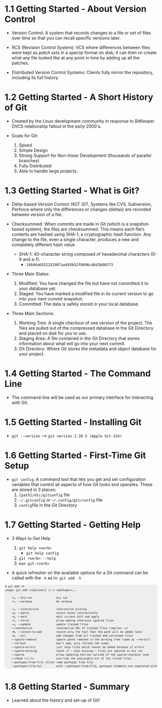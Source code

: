 
# 1.1 Getting Started - About Version Control

- Version Control: A system that records changes to a file or set of files over time so that you can recall specific versions later. 

- RCS (Revision Control System): VCS where differences between files were kept as *patch sets* in a special format on disk; it can then re-create what any file looked like at any point in time by adding up all the patches. 

- Distributed Version Control Systems: Clients fully mirror the repository, including its full history. 

# 1.2 Getting Started - A Short History of Git

- Created by the Linux development community in response to BitKeeper DVCS relationship fallout in the early 2000's.

- Goals for Git:
    1. Speed
    2. Simple Design
    3. Strong Support for Non-linear Development (thousands of parallel branches)
    4. Fully Distributed
    5. Able to handle large projects. 

# 1.3 Getting Started - What is Git?

- Delta-based Version Control: NOT GIT, Systems like CVS, Subversion, Perforce where only the differences or changes (deltas) are recorded between version of a file. 

- Checksummed: When commits are made in Git (which is a snapshot-based system), the files are checksummed. This means each file’s contents are hashed using SHA-1, a cryptographic hash function. Any change to the file, even a single character, produces a new and completely different hash value.
    - SHA-1: 40-character string composed of hexadecimal characters (0-9 and a-f). 
        - `24b9da6552252987aa493b52f8696cd6d3b00373`
    
- Three Main States:
    1. Modified: You have changed the file but have not committed it to your database yet.
    2. Staged: You have marked a modified file in its current version to go into your next commit snapshot.
    3. Committed: The data is safely stored in your local database.

- Three Main Sections:
    1. Working Tree: A single checkout of one version of the project. The files are pulled out of the compressed database in the Git Directory and placed on disk for you to use. 
    2. Staging Area: A file contained in the Git Directory that stores information about what will go into your next commit. 
    3. Git Directory: Where Git stores the metadata and object database for your project. 

# 1.4 Getting Started - The Command Line

- The command-line will be used as our primary interface for interacting with Git. 

# 1.5 Getting Started - Installing Git

- `git --version` --> `git version 2.39.5 (Apple Git-154)` 

# 1.6 Getting Started - First-Time Git Setup

- `git config`: A command tool that lets you get and set configuration variables that control all aspects of how Git looks and operates. These are stored in 3 places:
    1. `[path]/etc/gitconfig` file
    2. `~/.gitconfig` or `~/.config/git/config` file
    3. `config`file in the Git Directory

# 1.7 Getting Started - Getting Help

- 3 Ways to Get Help
    1. `git help <verb>`
        - `git help config` 
    2. `git <verb> --help`
    3. `man git-<verb>`

- A quick refresher on the available options for a Git command can be called with the `-h` as in: `git add -h` 

![alt text](image.png)

# 1.8 Getting Started - Summary

- Learned about the history and set-up of Git!